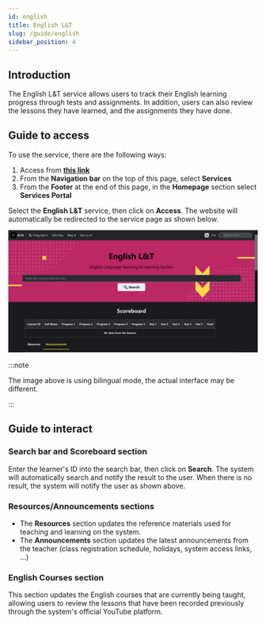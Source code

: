 ```yaml
---
id: english
title: English L&T
slug: /guide/english
sidebar_position: 4
---
```


## Introduction

The English L&T service allows users to track their English learning progress through tests and assignments. In addition, users can also review the lessons they have learned, and the assignments they have done.

## Guide to access

To use the service, there are the following ways:

1. Access from [**this link**](../../../en/services)
2. From the **Navigation bar** on the top of this page, select **Services**
3. From the **Footer** at the end of this page, in the **Homepage** section select **Services Portal**

Select the **English L&T** service, then click on **Access**. The website will automatically be redirected to the service page as shown below.

![English](../../../../../public/img/services/english.png)

:::note

The image above is using bilingual mode, the actual interface may be different.

:::

## Guide to interact

### Search bar and Scoreboard section

Enter the learner's ID into the search bar, then click on **Search**. The system will automatically search and notify the result to the user. When there is no result, the system will notify the user as shown above.

### Resources/Announcements sections

- The **Resources** section updates the reference materials used for teaching and learning on the system.
- The **Announcements** section updates the latest announcements from the teacher (class registration schedule, holidays, system access links, ...)

### English Courses section

This section updates the English courses that are currently being taught, allowing users to review the lessons that have been recorded previously through the system's official YouTube platform.
